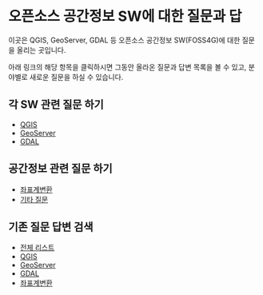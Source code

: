 # 오픈소스 공간정보 SW에 대한 질문과 답
이곳은 QGIS, GeoServer, GDAL 등 오픈소스 공간정보 SW(FOSS4G)에 대한 질문을 올리는 곳입니다.

아래 링크의 해당 항목을 클릭하시면 그동안 올라온 질문과 답변 목록을 볼 수 있고, 분야별로 새로운 질문을 하실 수 있습니다.

## 각 SW 관련 질문 하기
  * [QGIS](https://github.com/osgeo-kr/qna/issues/new?template=qgis_qna.md)
  * [GeoServer](https://github.com/osgeo-kr/qna/issues/new?template=geoserver_qna.md)
  * [GDAL](https://github.com/osgeo-kr/qna/issues/new?template=gdal_qna.md)

## 공간정보 관련 질문 하기
  * [좌표계변환](https://github.com/osgeo-kr/qna/issues/new?template=crs_qna.md)
  * [기타 질문](https://github.com/osgeo-kr/qna/issues/new?template=etc_qna.md)
  
## 기존 질문 답변 검색
  * [전체 리스트](https://github.com/osgeo-kr/qna/issues?utf8=%E2%9C%93&q=is%3Aissue+is%3Aopen+is%3Aclosed)
  * [QGIS](https://github.com/osgeo-kr/qna/issues?utf8=%E2%9C%93&q=qgis+in%3Atitle%2Cbody)
  * [GeoServer](https://github.com/osgeo-kr/qna/issues?utf8=%E2%9C%93&q=geoserver+in%3Atitle%2Cbody)
  * [GDAL](https://github.com/osgeo-kr/qna/issues?utf8=%E2%9C%93&q=gdal+in%3Atitle%2Cbody)
  * [좌표계변환](https://github.com/osgeo-kr/qna/issues?utf8=%E2%9C%93&q=%EC%A2%8C%ED%91%9C%EA%B3%84+in%3Atitle%2Cbody)

